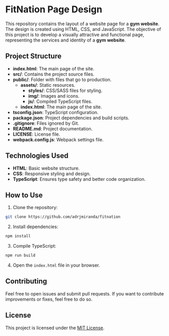 # FitNation Page Design

This repository contains the layout of a website page for a **gym website**. The design is created using HTML, CSS, and JavaScript. The objective of this project is to develop a visually attractive and functional page, representing the services and identity of a **gym website**.

## Project Structure

- **index.html**: The main page of the site.
- **src/**: Contains the project source files.
- **public/**: Folder with files that go to production.
  - **assets/**: Static resources.
    - **styles/**: CSS/SASS files for styling.
    - **img/**: Images and icons.
    - **js/**: Compiled TypeScript files.
  - **index.html**: The main page of the site.
- **tsconfig.json**: TypeScript configuration.
- **package.json**: Project dependencies and build scripts.
- **.gitignore**: Files ignored by Git.
- **README.md**: Project documentation.
- **LICENSE**: License file.
- **webpack.config.js**: Webpack settings file.

## Technologies Used

- **HTML**: Basic website structure.
- **CSS**: Responsive styling and design.
- **TypeScript**: Ensures type safety and better code organization.

## How to Use

1. Clone the repository:

```bash
git clone https://github.com/adrjmiranda/fitnation
```

2. Install dependencies:

```bash
npm install
```

3. Compile TypeScript:

```bash
npm run build
```

4. Open the `index.html` file in your browser.

## Contributing

Feel free to open issues and submit pull requests. If you want to contribute improvements or fixes, feel free to do so.

## License

This project is licensed under the [MIT License](LICENSE).

